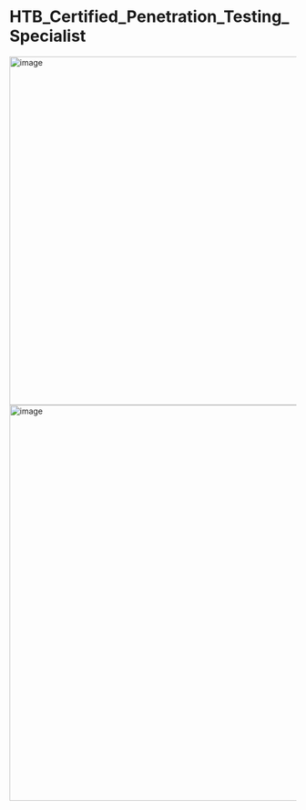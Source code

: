 # HTB_Certified_Penetration_Testing_Specialist

<img width="547" height="612" alt="image" src="https://github.com/user-attachments/assets/4b270369-13dc-4f16-9470-2f4e63e8d3d9" />

<img width="629" height="695" alt="image" src="https://github.com/user-attachments/assets/2365874e-6530-4f08-a544-5f9166b99d8c" />
